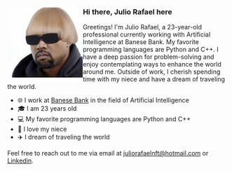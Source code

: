 <div>
  <img align="left" height="160px" src="pfp.jpg" alt="Profile picture">

  <h3>Hi there, Julio Rafael here</h3>

  Greetings! I'm Julio Rafael, a 23-year-old professional currently working with Artificial Intelligence at Banese Bank. My favorite programming languages are Python and C++. I have a deep passion for problem-solving and enjoy contemplating ways to enhance the world around me. Outside of work, I cherish spending time with my niece and have a dream of traveling the world.
  <br>
</div>

- 🌐 I work at [Banese Bank](https://www.banese.com.br) in the field of Artificial Intelligence
- 🎓 I am 23 years old
- 💻 My favorite programming languages are Python and C++
- 👶 I love my niece
- ✈️ I dream of traveling the world

Feel free to reach out to me via email at juliorafaelnft@hotmail.com</a>
or <a href="https://www.linkedin.com/in/julio-rafael-souza/">Linkedin</a>.
